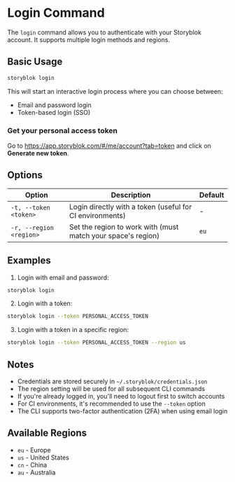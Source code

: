 # Login Command

The `login` command allows you to authenticate with your Storyblok account. It supports multiple login methods and regions.

## Basic Usage

```bash
storyblok login
```

This will start an interactive login process where you can choose between:
- Email and password login
- Token-based login (SSO)

### Get your personal access token

Go to https://app.storyblok.com/#/me/account?tab=token and click on **Generate new token**.

## Options

| Option | Description | Default |
|--------|-------------|---------|
| `-t, --token <token>` | Login directly with a token (useful for CI environments) | - |
| `-r, --region <region>` | Set the region to work with (must match your space's region) | `eu` |

## Examples

1. Login with email and password:
```bash
storyblok login
```

2. Login with a token:
```bash
storyblok login --token PERSONAL_ACCESS_TOKEN
```

3. Login with a token in a specific region:
```bash
storyblok login --token PERSONAL_ACCESS_TOKEN --region us
```

## Notes

- Credentials are stored securely in `~/.storyblok/credentials.json`
- The region setting will be used for all subsequent CLI commands
- If you're already logged in, you'll need to logout first to switch accounts
- For CI environments, it's recommended to use the `--token` option
- The CLI supports two-factor authentication (2FA) when using email login

## Available Regions

- `eu` - Europe
- `us` - United States
- `cn` - China
- `au` - Australia
